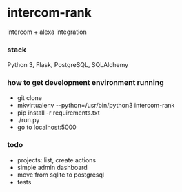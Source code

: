 # intercom-rank
intercom + alexa integration

### stack
Python 3, Flask, PostgreSQL, SQLAlchemy

### how to get development environment running
- git clone
- mkvirtualenv --python=/usr/bin/python3 intercom-rank
- pip install -r requirements.txt
- ./run.py
- go to localhost:5000

### todo
- projects: list, create actions
- simple admin dashboard
- move from sqlite to postgresql
- tests